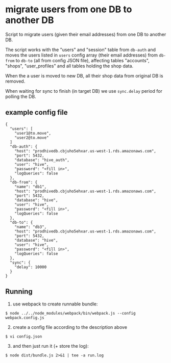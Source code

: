 # migrate users from one DB to another DB

Script to migrate users (given their email addresses) from one DB to another DB.

The script works with the "users" and "session" table from `db-auth` and moves the users listed in `users` config array
(their email addresses) from `db-from` to `db-to` (all from config JSON file), affecting tables "accounts", "shops",
"user_profiles" and all tables holding the shop data.

When the a user is moved to new DB, all their shop data from original DB is removed.

When waiting for sync to finish (in target DB) we use `sync.delay` period for polling the DB.

## example config file
```
{
  "users": [
    "user1@to.move",
    "user2@to.move"
  ]
  "db-auth": {
    "host": "prodhivedb.cbjuho5ehxar.us-west-1.rds.amazonaws.com",
    "port": 5432,
    "database": "hive_auth",
    "user": "hive",
    "password": "<fill in>",
    "logQueries": false
  },
  "db-from": {
    "name": "db1",
    "host": "prodhivedb.cbjuho5ehxar.us-west-1.rds.amazonaws.com",
    "port": 5432,
    "database": "hive",
    "user": "hive",
    "password": "<fill in>",
    "logQueries": false
  },
  "db-to": {
    "name": "db3",
    "host": "prodhivedb.cbjuho5ehxar.us-west-1.rds.amazonaws.com",
    "port": 5432,
    "database": "hive",
    "user": "hive",
    "password": "<fill in>",
    "logQueries": false
  },
  "sync": {
    "delay": 10000
  }
}
```

## Running

1. use webpack to create runnable bundle:
```
$ node ../../node_modules/webpack/bin/webpack.js --config webpack.config.js
```

2. create a config file according to the description above
```
$ vi config.json
```

3. and then just run it (+ store the log):
```
$ node dist/bundle.js 2>&1 | tee -a run.log
```
